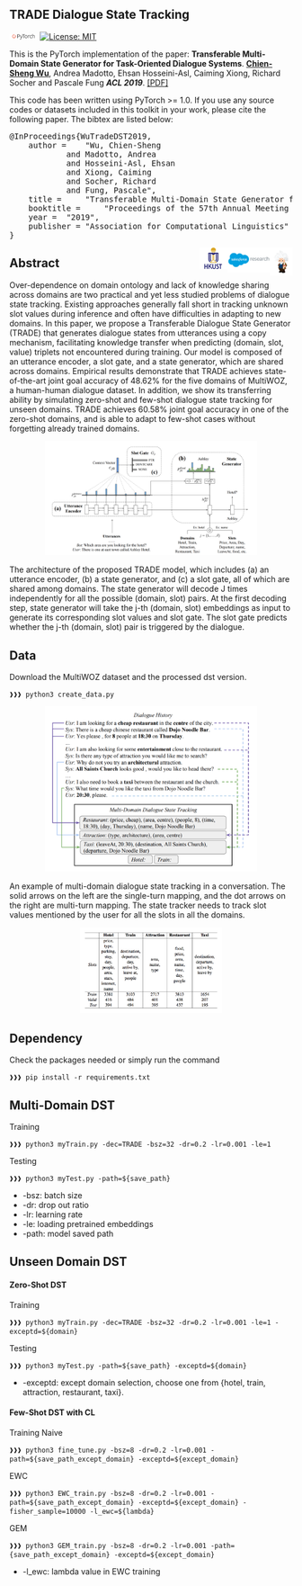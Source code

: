 ## TRADE Dialogue State Tracking
<img src="plot/pytorch-logo-dark.png" width="10%"> [![License: MIT](https://img.shields.io/badge/License-MIT-yellow.svg)](https://opensource.org/licenses/MIT) 

This is the PyTorch implementation of the paper:
**Transferable Multi-Domain State Generator for Task-Oriented Dialogue Systems**. [**Chien-Sheng Wu**](https://jasonwu0731.github.io/), Andrea Madotto, Ehsan Hosseini-Asl, Caiming Xiong, Richard Socher and Pascale Fung ***ACL 2019***. 
[[PDF]](https://arxiv.org/abs/1905.08743)

This code has been written using PyTorch >= 1.0. If you use any source codes or datasets included in this toolkit in your work, please cite the following paper. The bibtex are listed below:
<pre>
@InProceedings{WuTradeDST2019,
  	author = 	"Wu, Chien-Sheng
			and Madotto, Andrea
    		and Hosseini-Asl, Ehsan 
    		and Xiong, Caiming 
    		and Socher, Richard
    		and Fung, Pascale",
  	title = 	"Transferable Multi-Domain State Generator for Task-Oriented Dialogue Systems",
  	booktitle = 	"Proceedings of the 57th Annual Meeting of the Association for Computational Linguistics (Volume 1: Long Papers)",
  	year = 	"2019",
  	publisher = "Association for Computational Linguistics"
}
</pre>

<img align="right" src="plot/einstein-scroll.png" width="8%">
<img align="right" src="plot/salesforce-research.jpg" width="15%">
<img align="right" src="plot/HKUST.jpg" width="10%">

## Abstract
Over-dependence on domain ontology and lack of knowledge sharing across domains are two practical and yet less studied problems of dialogue state tracking. Existing approaches generally fall short in tracking unknown slot values during inference and often have difficulties in adapting to new domains. In this paper, we propose a Transferable Dialogue State Generator (TRADE) that generates dialogue states from utterances using a copy mechanism, facilitating knowledge transfer when predicting (domain, slot, value) triplets not encountered during training. Our model is composed of an utterance encoder, a slot gate, and a state generator, which are shared across domains. Empirical results demonstrate that TRADE achieves state-of-the-art joint goal accuracy of 48.62% for the five domains of MultiWOZ, a human-human dialogue dataset. In addition, we show its transferring ability by simulating zero-shot and few-shot dialogue state tracking for unseen domains. TRADE achieves 60.58% joint goal accuracy in one of the zero-shot domains, and is able to adapt to few-shot cases without forgetting already trained domains.

<p align="center">
<img src="plot/model.png" width="75%" />
</p>
The architecture of the proposed TRADE model, which includes (a) an utterance encoder, (b) a state generator, and (c) a slot gate, all of which are shared among domains. The state generator will decode J times independently for all the possible (domain, slot) pairs. At the first decoding step, state generator will take the j-th (domain, slot) embeddings as input to generate its corresponding slot values and slot gate. The slot gate predicts whether the j-th (domain, slot) pair is triggered by the dialogue.

## Data
Download the MultiWOZ dataset and the processed dst version.
```console
❱❱❱ python3 create_data.py
```
<p align="center">
<img src="plot/example.png" width="75%" />
</p>
An example of multi-domain dialogue state tracking in a conversation. The solid arrows on the left are the single-turn mapping, and the dot arrows on the right are multi-turn mapping. The state tracker needs to track slot values mentioned by the user for all the slots in all the domains.

<p align="center">
<img src="plot/dataset.png" width="50%" />
</p>

## Dependency
Check the packages needed or simply run the command
```console
❱❱❱ pip install -r requirements.txt
```

## Multi-Domain DST
Training
```console
❱❱❱ python3 myTrain.py -dec=TRADE -bsz=32 -dr=0.2 -lr=0.001 -le=1
```
Testing
```console
❱❱❱ python3 myTest.py -path=${save_path}
```
* -bsz: batch size
* -dr: drop out ratio
* -lr: learning rate
* -le: loading pretrained embeddings
* -path: model saved path


## Unseen Domain DST

#### Zero-Shot DST
Training
```console
❱❱❱ python3 myTrain.py -dec=TRADE -bsz=32 -dr=0.2 -lr=0.001 -le=1 -exceptd=${domain}
```
Testing
```console
❱❱❱ python3 myTest.py -path=${save_path} -exceptd=${domain}
```
* -exceptd: except domain selection, choose one from {hotel, train, attraction, restaurant, taxi}.

#### Few-Shot DST with CL
Training
Naive 
```console
❱❱❱ python3 fine_tune.py -bsz=8 -dr=0.2 -lr=0.001 -path=${save_path_except_domain} -exceptd=${except_domain}
```
EWC
```console
❱❱❱ python3 EWC_train.py -bsz=8 -dr=0.2 -lr=0.001 -path=${save_path_except_domain} -exceptd=${except_domain} -fisher_sample=10000 -l_ewc=${lambda}
```
GEM
```console
❱❱❱ python3 GEM_train.py -bsz=8 -dr=0.2 -lr=0.001 -path={save_path_except_domain} -exceptd=${except_domain}
```
* -l_ewc: lambda value in EWC training


